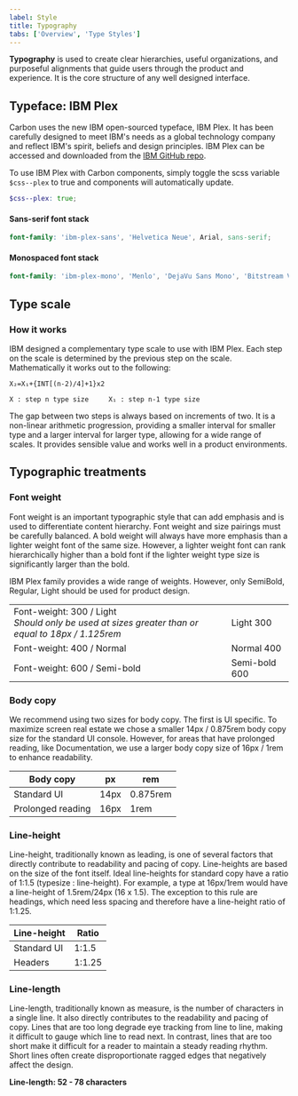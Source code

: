 ```yaml
---
label: Style
title: Typography
tabs: ['Overview', 'Type Styles']
---
```


<page-intro>**Typography** is used to create clear hierarchies, useful organizations, and purposeful alignments that guide users through the product and experience. It is the core structure of any well designed interface.</page-intro>

## Typeface: IBM Plex

Carbon uses the new IBM open-sourced typeface, IBM Plex. It has been carefully designed to meet IBM's needs as a global technology company and reflect IBM's spirit, beliefs and design principles. IBM Plex can be accessed and downloaded from the <a href="https://github.com/ibm/type" target="blank">IBM GitHub repo</a>.

To use IBM Plex with Carbon components, simply toggle the scss variable `$css--plex` to true and components will automatically update.

```scss
$css--plex: true;
```

#### Sans-serif font stack

```scss
font-family: 'ibm-plex-sans', 'Helvetica Neue', Arial, sans-serif;
```

#### Monospaced font stack

```scss
font-family: 'ibm-plex-mono', 'Menlo', 'DejaVu Sans Mono', 'Bitstream Vera Sans Mono', Courier;
```

## Type scale

<type-scale-table></type-scale-table>

### How it works

IBM designed a complementary type scale to use with IBM Plex. Each step on the scale is determined by the previous step on the scale. Mathematically it works out to the following:

```markup
X₂=X₁+{INT[(n-2)/4]+1}x2

X : step n type size     X₁ : step n-1 type size
```

The gap between two steps is always based on increments of two. It is a non-linear arithmetic progression, providing a smaller interval for smaller type and a larger interval for larger type, allowing for a wide range of scales. It provides sensible value and works well in a product environments.

## Typographic treatments

### Font weight

Font weight is an important typographic style that can add emphasis and is used to differentiate content hierarchy. Font weight and size pairings must be carefully balanced. A bold weight will always have more emphasis than a lighter weight font of the same size. However, a lighter weight font can rank hierarchically higher than a bold font if the lighter weight type size is significantly larger than the bold.

IBM Plex family provides a wide range of weights. However, only SemiBold, Regular, Light should be used for product design.

|  |  |
|--------------|------------|
| Font-weight: 300 / Light <br> _Should only be used at sizes greater than or equal to 18px / 1.125rem_  | Light 300  |
| Font-weight: 400 / Normal | Normal 400 |
| Font-weight: 600 / Semi-bold   | Semi-bold 600   |

### Body copy

We recommend using two sizes for body copy. The first is UI specific. To maximize screen real estate we chose a smaller 14px / 0.875rem body copy size for the standard UI console. However, for areas that have prolonged reading, like Documentation, we use a larger body copy size of 16px / 1rem to enhance readability.

|Body copy         | px   | rem     |
|------------------|-----|--------|
|Standard UI       |14px |0.875rem|
|Prolonged reading |16px |1rem    |

### Line-height

Line-height, traditionally known as leading, is one of several factors that directly contribute to readability and pacing of copy. Line-heights are based on the size of the font itself. Ideal line-heights for standard copy have a ratio of 1:1.5 (typesize : line-height). For example, a type at 16px/1rem would have a line-height of 1.5rem/24px (16 x 1.5). The exception to this rule are headings, which need less spacing and therefore have a line-height ratio of 1:1.25.

|Line-height       |Ratio  |
|------------------|-------|
|Standard UI       |1:1.5  |
|Headers           |1:1.25 |


### Line-length

Line-length, traditionally known as measure, is the number of characters in a single line. It also directly contributes to the readability and pacing of copy. Lines that are too long degrade eye tracking from line to line, making it difficult to gauge which line to read next. In contrast, lines that are too short make it difficult for a reader to maintain a steady reading rhythm. Short lines often create disproportionate ragged edges that negatively affect the design.

**Line-length: 52 - 78 characters**

